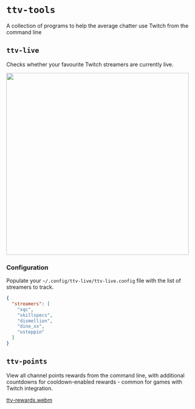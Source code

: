 # `ttv-tools`

A collection of programs to help the average chatter use Twitch from the command line

## `ttv-live`

Checks whether your favourite Twitch streamers are currently live. 

<img src="https://user-images.githubusercontent.com/16789070/182046526-6cc16a6d-32e1-4902-aef9-af8a7905b72b.png" width="480" />

### Configuration

Populate your `~/.config/ttv-live/ttv-live.config` file with the list of streamers to track.

```json
{
  "streamers": [
    "xqc",
    "skillspecs",
    "dismellion",
    "dino_xx",
    "usteppin"
  ]
}
```

## `ttv-points`

View all channel points rewards from the command line, with additional countdowns for cooldown-enabled rewards - common for games with Twitch integration. 

[ttv-rewards.webm](https://user-images.githubusercontent.com/16789070/184022312-a947118a-c777-4fea-b71c-7485efded5b8.webm)
